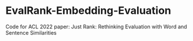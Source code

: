 # EvalRank-Embedding-Evaluation
Code for ACL 2022 paper: Just Rank: Rethinking Evaluation with Word and Sentence Similarities
